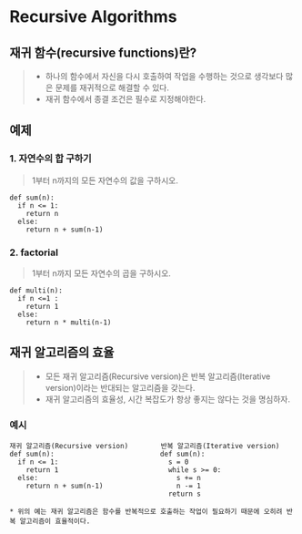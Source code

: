 # Recursive Algorithms

## 재귀 함수(recursive functions)란?
> * 하나의 함수에서 자신을 다시 호출하여 작업을 수행하는 것으로 생각보다 많은 문제를 재귀적으로 해결할 수 있다.
> * 재귀 함수에서 종결 조건은 필수로 지정해야한다.

## 예제

### 1. 자연수의 합 구하기
> 1부터 n까지의 모든 자연수의 값을 구하시오.

```
def sum(n):
  if n <= 1:
    return n
  else:
    return n + sum(n-1)
```

### 2. factorial
> 1부터 n까지 모든 자연수의 곱을 구하시오.

```
def multi(n):
  if n <=1 :
    return 1
  else:
    return n * multi(n-1)
```

## 재귀 알고리즘의 효율
> * 모든 재귀 알고리즘(Recursive version)은 반복 알고리즘(Iterative version)이라는 반대되는 알고리즘을 갖는다.
> * 재귀 알고리즘의 효율성, 시간 복잡도가 항상 좋지는 않다는 것을 명심하자.

### 예시
```
재귀 알고리즘(Recursive version)        반복 알고리즘(Iterative version)
def sum(n):                          def sum(n):
  if n <= 1:                           s = 0
    return 1                           while s >= 0:
  else:                                  s += n
    return n + sum(n-1)                  n -= 1
                                       return s

* 위의 예는 재귀 알고리즘은 함수를 반복적으로 호출하는 작업이 필요하기 때문에 오히려 반복 알고리즘이 효율적이다.
```

